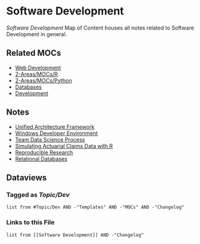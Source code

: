 # Software Development

*Software Development* Map of Content houses all notes related to Software Development in general.

## Related MOCs

* [Web Development](Web%20Development.md)
* [2-Areas/MOCs/R](R.md)
* [2-Areas/MOCs/Python](Python.md)
* [Databases](Databases.md)
* [Development](Development.md)

## Notes

* [Unified Architecture Framework](../../0-Slipbox/Unified%20Architecture%20Framework.md)
* [Windows Developer Environment](../Guides/Windows%20Developer%20Environment.md)
* [Team Data Science Process](../../0-Slipbox/Team%20Data%20Science%20Process.md)
* [Simulating Actuarial Claims Data with R](../../0-Slipbox/Simulating%20Actuarial%20Claims%20Data%20with%20R.md)
* [Reproducible Research](../../0-Slipbox/Reproducible%20Research.md)
* [Relational Databases](../../0-Slipbox/Relational%20Databases.md)

## Dataviews

### Tagged as *Topic/Dev*

````dataview
list from #Topic/Dev AND -"Templates" AND -"MOCs" AND -"Changelog"
````

### Links to this File

````dataview
list from [[Software Development]] AND -"Changelog"
````
